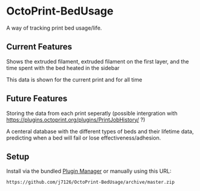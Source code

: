 # OctoPrint-BedUsage

A way of tracking print bed usage/life. 

## Current Features

Shows the extruded filament, extruded filament on the first layer, and the time spent with the bed heated in the sidebar

This data is shown for the current print and for all time

## Future Features

Storing the data from each print seperatly (possible intergration with https://plugins.octoprint.org/plugins/PrintJobHistory/ ?)

A centeral database with the different types of beds and their lifetime data, predicting when a bed will fail or lose effectiveness/adhesion. 

## Setup

Install via the bundled [Plugin Manager](https://github.com/foosel/OctoPrint/wiki/Plugin:-Plugin-Manager) or manually using this URL:

    https://github.com/j7126/OctoPrint-BedUsage/archive/master.zip
